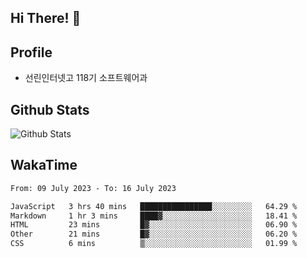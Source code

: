 ## Hi There! 👋

## Profile

-   선린인터넷고 118기 소프트웨어과

## Github Stats

![Github Stats](https://github-readme-stats.vercel.app/api/top-langs/?username=NY0510&theme=tokyonight&hide_border=true&layout=compact)

## WakaTime

<!--START_SECTION:waka-->

```txt
From: 09 July 2023 - To: 16 July 2023

JavaScript   3 hrs 40 mins   ████████████████░░░░░░░░░   64.29 %
Markdown     1 hr 3 mins     ████▓░░░░░░░░░░░░░░░░░░░░   18.41 %
HTML         23 mins         █▓░░░░░░░░░░░░░░░░░░░░░░░   06.90 %
Other        21 mins         █▓░░░░░░░░░░░░░░░░░░░░░░░   06.20 %
CSS          6 mins          ▒░░░░░░░░░░░░░░░░░░░░░░░░   01.99 %
```

<!--END_SECTION:waka-->
